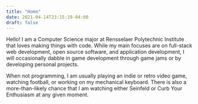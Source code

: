 ```yaml
---
title: "Home"
date: 2021-04-14T23:15:19-04:00
draft: false
---
```


Hello! I am a Computer Science major at Rensselaer Polytechnic Institute that loves making things with code. While my main focuses 
are on full-stack web development, open source software, and application development, I will occasionally dabble in game development 
through game jams or by developing personal projects. 

When not programming, I am usually playing an indie or retro video game, watching football, or working on my mechanical keyboard. There is
also a more-than-likely chance that I am watching either Seinfeld or Curb Your Enthusiasm at any given moment.